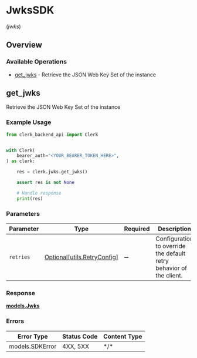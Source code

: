 # JwksSDK
(*jwks*)

## Overview

### Available Operations

* [get_jwks](#get_jwks) - Retrieve the JSON Web Key Set of the instance

## get_jwks

Retrieve the JSON Web Key Set of the instance

### Example Usage

<!-- UsageSnippet language="python" operationID="GetJWKS" method="get" path="/jwks" -->
```python
from clerk_backend_api import Clerk


with Clerk(
    bearer_auth="<YOUR_BEARER_TOKEN_HERE>",
) as clerk:

    res = clerk.jwks.get_jwks()

    assert res is not None

    # Handle response
    print(res)

```

### Parameters

| Parameter                                                           | Type                                                                | Required                                                            | Description                                                         |
| ------------------------------------------------------------------- | ------------------------------------------------------------------- | ------------------------------------------------------------------- | ------------------------------------------------------------------- |
| `retries`                                                           | [Optional[utils.RetryConfig]](../../models/utils/retryconfig.md)    | :heavy_minus_sign:                                                  | Configuration to override the default retry behavior of the client. |

### Response

**[models.Jwks](../../models/jwks.md)**

### Errors

| Error Type      | Status Code     | Content Type    |
| --------------- | --------------- | --------------- |
| models.SDKError | 4XX, 5XX        | \*/\*           |